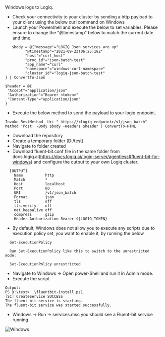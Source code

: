 Windows logs to Logiq.

- Check your connectivity to your cluster by sending a http payload to your client using the below curl command on Windows
- Launch your Powershell and execute the below to set variables. Please ensure to change the "@timestamp" below to match the current date and time.
```
   $body = @{"message"="LOGIQ Json services are up"
         "@timestamp"="2021-09-23T06:25:18Z"
         "host"="curl_host"
         "proc_id"="json-batch-test"
         "app_name"="curl"
         "namespace"="windows-curl-namespace"
         "cluster_id"="logiq-json-batch-test"
} | ConvertTo-Json

$header = @{
 "Accept"="application/json"
 "Authorization"="Bearer <token>"
 "Content-Type"="application/json"
} 
```
- Execute the below method to send the payload to your logiq endpoint.
```
Invoke-RestMethod -Uri " https://<logiq endpoint>/v1/json_batch" -Method 'Post' -Body $body -Headers $header | ConvertTo-HTML
```
- Download the repository
- Create a temporary folder (D:/test)
- Navigate to folder created
- Download fluent-bit.conf file in the same folder from docs.logiq.ai(https://docs.logiq.ai/logiq-server/agentless#fluent-bit-for-windows) and configure the output to your own Logiq cluster.
```
  [OUTPUT]
    Name          http
    Match         *
    Host          localhost
    Port          80
    URI           /v1/json_batch
    Format        json
    tls           off
    tls.verify    off
    net.keepalive off
    compress      gzip
    Header Authorization Bearer ${LOGIQ_TOKEN}
```
- By default, Windows does not allow you to execute any scripts due to execution policy set, you want to enable it, by running the below
```
  Get-ExecutionPolicy

  Run Set-ExecutionPolicy like this to switch to the unrestricted mode:

  Set-ExecutionPolicy unrestricted
```
- Navigate to Windows -> Open power-Shell and run it in Admin mode.
- Execute the script 
 ```
 Output:
 PS D:\test> .\fluentbit-install.ps1
 [SC] CreateService SUCCESS
 The fluent-bit service is starting.
 The fluent-bit service was started successfully.
```

-  Windows -> Run -> services.msc  you should see a Fluent-bit service running

![Windows](https://user-images.githubusercontent.com/67860971/132339749-43cd8404-ba6a-412e-911a-00b1b9e07fd5.png)
